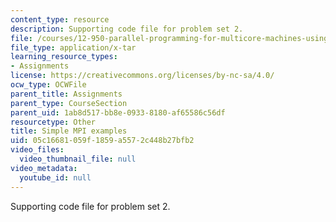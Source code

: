 ```yaml
---
content_type: resource
description: Supporting code file for problem set 2.
file: /courses/12-950-parallel-programming-for-multicore-machines-using-openmp-and-mpi-january-iap-2010/05c16681059f1859a5572c448b27bfb2_Simple_MPI.tar
file_type: application/x-tar
learning_resource_types:
- Assignments
license: https://creativecommons.org/licenses/by-nc-sa/4.0/
ocw_type: OCWFile
parent_title: Assignments
parent_type: CourseSection
parent_uid: 1ab8d517-bb8e-0933-8180-af65586c56df
resourcetype: Other
title: Simple MPI examples
uid: 05c16681-059f-1859-a557-2c448b27bfb2
video_files:
  video_thumbnail_file: null
video_metadata:
  youtube_id: null
---
```

Supporting code file for problem set 2.